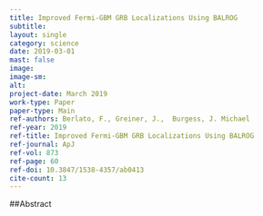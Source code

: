 ```yaml
---
title: Improved Fermi-GBM GRB Localizations Using BALROG
subtitle: 
layout: single
category: science
date: 2019-03-01
mast: false
image: 
image-sm: 
alt: 
project-date: March 2019
work-type: Paper
paper-type: Main
ref-authors: Berlato, F., Greiner, J.,  Burgess, J. Michael
ref-year: 2019
ref-title: Improved Fermi-GBM GRB Localizations Using BALROG
ref-journal: ApJ
ref-vol: 873
ref-page: 60
ref-doi: 10.3847/1538-4357/ab0413
cite-count: 13
---
```



##Abstract
